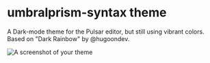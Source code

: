 # umbralprism-syntax theme

A Dark-mode theme for the Pulsar editor, but still using vibrant colors. Based on "Dark Rainbow" by @hugoondev.

![A screenshot of your theme](https://f.cloud.github.com/assets/69169/2289498/4c3cb0ec-a009-11e3-8dbd-077ee11741e5.gif)
